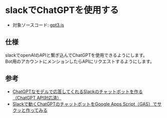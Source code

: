 # slackでChatGPTを使用する
- 対象ソースコード: [gpt3.js](../../src//slack/gpt-3.js)


## 仕様
slackでopenAIのAPIと繋ぎ込んでChatGPTを使用できるようにします。  
Bot用のアカウントにメンションしたらAPIにリクエストするようにします。

## 参考
- [ChatGPTなモデルで応答してくれるSlackのチャットボットを作る（ChatGPT API対応済）](https://qiita.com/Cliffford/items/162011abcc8c1e60f002)
- [Slackで動くChatGPTのチャットボットをGoogle Apps Script（GAS）でサクッと作ってみる
](https://zenn.dev/lclco/articles/712d482d07e18c)

